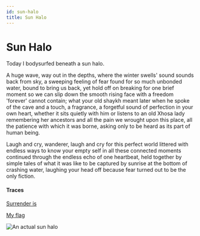 ```yaml
---
id: sun-halo
title: Sun Halo
---
```


# Sun Halo

Today I bodysurfed beneath a sun halo.

A huge wave, way out in the depths,
where the winter swells' sound
sounds back from sky, a sweeping feeling
of fear found for so much unbonded
water, bound to bring us back,
yet hold off on breaking for one
brief moment so we can slip down
the smooth rising face
with a freedom 'forever' cannot contain;
what your old shaykh meant later
when he spoke of the cave
and a touch, a fragrance, a forgetful
sound of perfection in your own heart,
whether it sits quietly with him
or listens to an old Xhosa lady
remembering her ancestors
and all the pain
we wrought upon this place,
all the patience
with which it was borne,
asking only to be heard
as its part of human being.

Laugh and cry, wanderer,
laugh and cry for this perfect world
littered with endless ways to know
your empty self in all
these connected moments continued
through the endless echo
of one heartbeat, held together
by simple tales of what it was like
to be captured by sunrise
at the bottom of crashing water,
laughing your head off
because fear turned out
to be the only fiction.

#### Traces

[Surrender is](https://www.youtube.com/watch?v=BV6tZ9xyKo8 "Anuah - Multiversal")

[My flag](https://www.youtube.com/watch?v=CnNfwKnAzF0 "Xavier Rudd")

![An actual sun halo](../img/sun_halo.jpg)